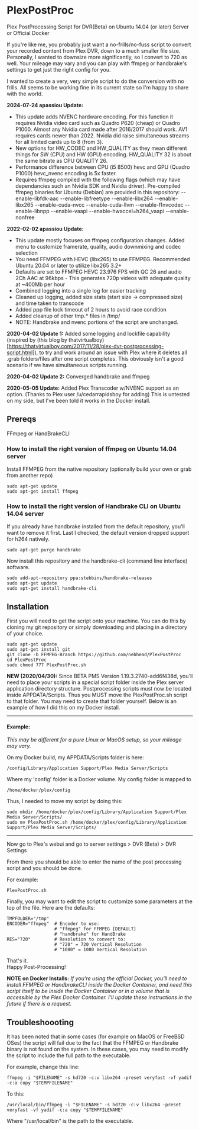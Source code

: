 # PlexPostProc
Plex PostProcessing Script for DVR(Beta) on Ubuntu 14.04 (or later) Server or Official Docker

If you're like me, you probably just want a no-frills/no-fuss script to convert your recorded content from Plex DVR, down to a much smaller file size.  Personally, I wanted to downsize more significantly, so I convert to 720 as well.  Your mileage may vary and you can play with ffmpeg or handbrake's settings to get just the right config for you.  

I wanted to create a very, very simple script to do the conversion with no frills.  All seems to be working fine in its current state so I'm happy to share with the world.

**2024-07-24 apassiou Update:** 
- This update adds NVENC hardware encoding. For this function it requires Nvidia video card such as Quadro P620 (cheap) or Quadro P1000. Almost any Nvidia card made after 2016/2017 should work. AV1 requires cards newer than 2022. Nvidia did raise simultaneous streams for all limited cards up to 8 (from 3).
- New options for HW_CODEC and HW_QUALITY as they mean different things for SW (CPU) and HW (GPU) encoding. HW_QUALITY 32 is about the same bitrate as CPU QUALITY 26.
- Performance difference between CPU (i5 8500) hevc and GPU (Quadro P1000) hevc_nvenc encoding is 5x faster.
- Requires ffmpeg compiled with the following flags (which may have dependancies such an Nvidia SDK and Nvidia driver). Pre-compiled ffmpeg binaries for Ubuntu (Debian) are provided in this repository:
  --enable-libfdk-aac
  --enable-libfreetype
  --enable-libx264 
  --enable-libx265 
  --enable-cuda-nvcc 
  --enable-cuda-llvm 
  --enable-ffnvcodec 
  --enable-libnpp 
  --enable-vaapi 
  --enable-hwaccel=h264_vaapi 
  --enable-nonfree

**2022-02-02 apassiou Update:** 
- This update mostly focuses on ffmpeg configuration changes. Added menu to customize framerate, quality, audio downmixing and codec selection
- You need FFMPEG with HEVC (libx265) to use FFMPEG. Recommended Ubuntu 20.04 or later to utilize libx265 3.2+
- Defaults are set to FFMPEG HEVC 23.976 FPS with QC 26 and audio 2Ch AAC at 96kbps - This generates 720p videos with adequate quality at ~400Mb per hour
- Combined logging into a single log for easier tracking
- Cleaned up logging, added size stats (start size -> compressed size) and time taken to transcode
- Added ppp file lock timeout of 2 hours to avoid race condition
- Added cleanup of other tmp.* files in /tmp/
- NOTE: Handbrake and nvenc portions of the script are unchanged.

**2020-04-02 Update 1:** Added some logging and lockfile capability (inspired by (this blog by thatvirtualboy)[https://thatvirtualboy.com/2017/11/28/plex-dvr-postprocessing-script.html]), to try and work around an issue with Plex where it deletes all .grab folders/files after one script completes.  This obviously isn't a good scenario if we have simultaneous scripts running.  

**2020-04-02 Update 2:** Converged handbrake and ffmpeg

**2020-05-05 Update:** Added Plex Transcoder w/NVENC support as an option.  (Thanks to Plex user /u/cedarrapidsboy for adding)  This is untested on my side, but I've been told it works in the Docker install.  

## Prereqs
FFmpeg or HandBrakeCLI

### How to install the right version of ffmpeg on Ubuntu 14.04 server

Install FFMPEG from the native repository (optionally build your own or grab from another repo)  
~~~~
sudo apt-get update
sudo apt-get install ffmpeg
~~~~

### How to install the right version of Handbrake CLI on Ubuntu 14.04 server

If you already have handbrake installed from the default repository, you'll want to remove it first.  Last I checked, the default version dropped support for h264 natively.  
~~~~
sudo apt-get purge handbrake
~~~~

Now install this repository and the handbrake-cli (command line interface) software.

~~~~
sudo add-apt-repository ppa:stebbins/handbrake-releases
sudo apt-get update
sudo apt-get install handbrake-cli
~~~~

## Installation

First you will need to get the script onto your machine.  You can do this by cloning my git repository or simply downloading and placing in a directory of your choice.  

~~~~
sudo apt-get update
sudo apt-get install git
git clone -b FFMPEG-Branch https://github.com/nebhead/PlexPostProc
cd PlexPostProc
sudo chmod 777 PlexPostProc.sh
~~~~

**NEW (2020/04/30):** Since BETA PMS Version 1.19.3.2740-add6f438d, you'll need to place your scripts in a special script folder inside the Plex server application directory structure. Postprocessing scripts must now be located inside APPDATA/Scripts. Thus you MUST move the PlexPostProc.sh script to that folder.  You may need to create that folder yourself.  Below is an example of how I did this on my Docker install.

---
#### Example:
_This may be different for a pure Linux or MacOS setup, so your mileage may vary._

On my Docker build, my APPDATA/Scripts folder is here:
~~~
/config/Library/Application Support/Plex Media Server/Scripts
~~~

Where my 'config' folder is a Docker volume.  My config folder is mapped to

~~~
/home/docker/plex/config
~~~

Thus, I needed to move my script by doing this:

~~~
sudo mkdir /home/docker/plex/config/Library/Application Support/Plex Media Server/Scripts/
sudo mv PlexPostProc.sh /home/docker/plex/config/Library/Application Support/Plex Media Server/Scripts/
~~~

---

Now go to Plex's webui and go to server settings > DVR (Beta) > DVR Settings

From there you should be able to enter the name of the post processing script and you should be done.  

For example:
~~~~
PlexPostProc.sh
~~~~



Finally, you may want to edit the script to customize some parameters at the top of the file.  Here are the defaults:

```
TMPFOLDER="/tmp"
ENCODER="ffmpeg"  # Encoder to use:
                  # "ffmpeg" for FFMPEG [DEFAULT]
                  # "handbrake" for HandBrake
RES="720"         # Resolution to convert to:
                  # "720" = 720 Vertical Resolution
                  # "1080" = 1080 Vertical Resolution
```

That's it.  
Happy Post-Processing!

**NOTE on Docker Installs:** _If you're using the official Docker, you'll need to install FFMPEG or HandbrakeCLI inside the Docker Container, and need this script itself to be inside the Docker Container or in a volume that is accessible by the Plex Docker Container.  I'll update these instructions in the future if there is a request._  

## Troubleshoooting

It has been noted that in some cases (for example on MacOS or FreeBSD OSes) the script will fail due to the fact that the FFMPEG or Handbrake binary is not found on the system.  In these cases, you may need to modify the script to include the full path to the executable.

For example, change this line:

~~~~
ffmpeg -i "$FILENAME" -s hd720 -c:v libx264 -preset veryfast -vf yadif -c:a copy "$TEMPFILENAME"
~~~~

To this:

~~~~
/usr/local/bin/ffmpeg -i "$FILENAME" -s hd720 -c:v libx264 -preset veryfast -vf yadif -c:a copy "$TEMPFILENAME"
~~~~

Where "/usr/local/bin" is the path to the executable.  

